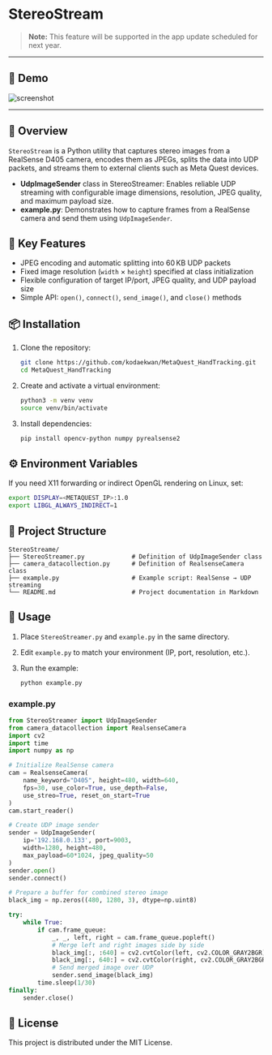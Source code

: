 # StereoStream

> **Note:** This feature will be supported in the app update scheduled for next year.

---

## 📸 Demo

![screenshot](../docs/output2.gif)  


---

## 📖 Overview

`StereoStream` is a Python utility that captures stereo images from a RealSense D405 camera, encodes them as JPEGs, splits the data into UDP packets, and streams them to external clients such as Meta Quest devices.

* **UdpImageSender** class in StereoStreamer: Enables reliable UDP streaming with configurable image dimensions, resolution, JPEG quality, and maximum payload size.
* **example.py**: Demonstrates how to capture frames from a RealSense camera and send them using `UdpImageSender`.

## 🚀 Key Features

* JPEG encoding and automatic splitting into 60 KB UDP packets
* Fixed image resolution (`width` × `height`) specified at class initialization
* Flexible configuration of target IP/port, JPEG quality, and UDP payload size
* Simple API: `open()`, `connect()`, `send_image()`, and `close()` methods

## 📦 Installation

1. Clone the repository:

   ```bash
   git clone https://github.com/kodaekwan/MetaQuest_HandTracking.git
   cd MetaQuest_HandTracking
   ```

2. Create and activate a virtual environment:

   ```bash
   python3 -m venv venv
   source venv/bin/activate
   ```

3. Install dependencies:

   ```bash
   pip install opencv-python numpy pyrealsense2
   ```

## ⚙️ Environment Variables

If you need X11 forwarding or indirect OpenGL rendering on Linux, set:

```bash
export DISPLAY=<METAQUEST_IP>:1.0
export LIBGL_ALWAYS_INDIRECT=1
```

## 📁 Project Structure

```
StereoStreame/
├── StereoStreamer.py             # Definition of UdpImageSender class
├── camera_datacollection.py      # Definition of RealsenseCamera class
├── example.py                    # Example script: RealSense → UDP streaming
└── README.md                     # Project documentation in Markdown
```

## 📝 Usage

1. Place `StereoStreamer.py` and `example.py` in the same directory.
2. Edit `example.py` to match your environment (IP, port, resolution, etc.).
3. Run the example:

   ```bash
   python example.py
   ```

### example.py

```python
from StereoStreamer import UdpImageSender
from camera_datacollection import RealsenseCamera
import cv2
import time
import numpy as np

# Initialize RealSense camera
cam = RealsenseCamera(
    name_keyword="D405", height=480, width=640,
    fps=30, use_color=True, use_depth=False,
    use_streo=True, reset_on_start=True
)
cam.start_reader()

# Create UDP image sender
sender = UdpImageSender(
    ip='192.168.0.133', port=9003,
    width=1280, height=480,
    max_payload=60*1024, jpeg_quality=50
)
sender.open()
sender.connect()

# Prepare a buffer for combined stereo image
black_img = np.zeros((480, 1280, 3), dtype=np.uint8)

try:
    while True:
        if cam.frame_queue:
            _, _, left, right = cam.frame_queue.popleft()
            # Merge left and right images side by side
            black_img[:, :640] = cv2.cvtColor(left, cv2.COLOR_GRAY2BGR)
            black_img[:, 640:] = cv2.cvtColor(right, cv2.COLOR_GRAY2BGR)
            # Send merged image over UDP
            sender.send_image(black_img)
        time.sleep(1/30)
finally:
    sender.close()
```

## 📄 License

This project is distributed under the MIT License.
